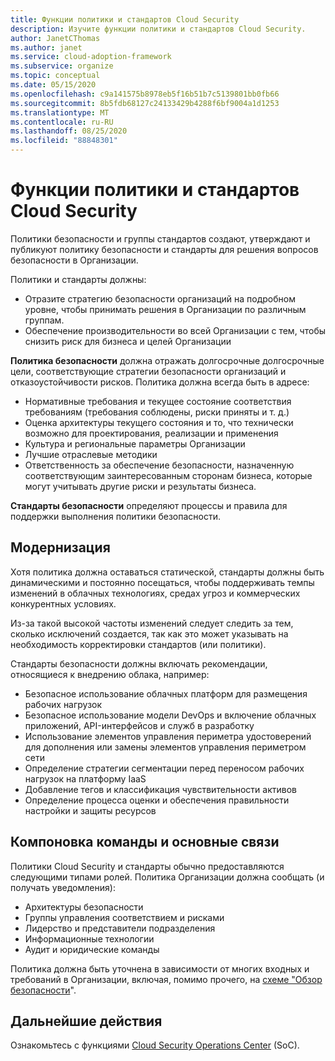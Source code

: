 ```yaml
---
title: Функции политики и стандартов Cloud Security
description: Изучите функции политики и стандартов Cloud Security.
author: JanetCThomas
ms.author: janet
ms.service: cloud-adoption-framework
ms.subservice: organize
ms.topic: conceptual
ms.date: 05/15/2020
ms.openlocfilehash: c9a141575b8978eb5f16b51b7c5139801bb0fb66
ms.sourcegitcommit: 8b5fdb68127c24133429b4288f6bf9004a1d1253
ms.translationtype: MT
ms.contentlocale: ru-RU
ms.lasthandoff: 08/25/2020
ms.locfileid: "88848301"
---
```

# <a name="function-of-cloud-security-policy-and-standards"></a>Функции политики и стандартов Cloud Security

Политики безопасности и группы стандартов создают, утверждают и публикуют политику безопасности и стандарты для решения вопросов безопасности в Организации.

Политики и стандарты должны:

- Отразите стратегию безопасности организаций на подробном уровне, чтобы принимать решения в Организации по различным группам.
- Обеспечение производительности во всей Организации с тем, чтобы снизить риск для бизнеса и целей Организации

**Политика безопасности** должна отражать долгосрочные долгосрочные цели, соответствующие стратегии безопасности организаций и отказоустойчивости рисков. Политика должна всегда быть в адресе:

- Нормативные требования и текущее состояние соответствия требованиям (требования соблюдены, риски приняты и т. д.)
- Оценка архитектуры текущего состояния и то, что технически возможно для проектирования, реализации и применения
- Культура и региональные параметры Организации
- Лучшие отраслевые методики
- Ответственность за обеспечение безопасности, назначенную соответствующим заинтересованным сторонам бизнеса, которые могут учитывать другие риски и результаты бизнеса.

**Стандарты безопасности** определяют процессы и правила для поддержки выполнения политики безопасности.

## <a name="modernization"></a>Модернизация

Хотя политика должна оставаться статической, стандарты должны быть динамическими и постоянно посещаться, чтобы поддерживать темпы изменений в облачных технологиях, средах угроз и коммерческих конкурентных условиях.

Из-за такой высокой частоты изменений следует следить за тем, сколько исключений создается, так как это может указывать на необходимость корректировки стандартов (или политики).

Стандарты безопасности должны включать рекомендации, относящиеся к внедрению облака, например:

- Безопасное использование облачных платформ для размещения рабочих нагрузок
- Безопасное использование модели DevOps и включение облачных приложений, API-интерфейсов и служб в разработку
- Использование элементов управления периметра удостоверений для дополнения или замены элементов управления периметром сети
- Определение стратегии сегментации перед переносом рабочих нагрузок на платформу IaaS
- Добавление тегов и классификация чувствительности активов
- Определение процесса оценки и обеспечения правильности настройки и защиты ресурсов

## <a name="team-composition-and-key-relationships"></a>Компоновка команды и основные связи

Политики Cloud Security и стандарты обычно предоставляются следующими типами ролей. Политика Организации должна сообщать (и получать уведомления):

- Архитектуры безопасности
- Группы управления соответствием и рисками
- Лидерство и представители подразделения
- Информационные технологии
- Аудит и юридические команды

Политика должна быть уточнена в зависимости от многих входных и требований в Организации, включая, помимо прочего, на [схеме "Обзор безопасности](./cloud-security.md)".

## <a name="next-steps"></a>Дальнейшие действия

Ознакомьтесь с функциями [Cloud Security Operations Center](./cloud-security-operations-center.md) (SoC).
